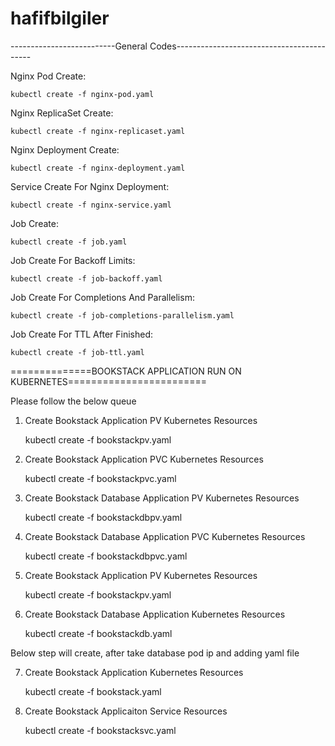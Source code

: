 # hafifbilgiler
--------------------------General Codes------------------------------------------

Nginx Pod Create:
    
    kubectl create -f nginx-pod.yaml

Nginx ReplicaSet Create:
    
    kubectl create -f nginx-replicaset.yaml

Nginx Deployment Create:
    
    kubectl create -f nginx-deployment.yaml


Service Create For Nginx Deployment:

    kubectl create -f nginx-service.yaml

 
Job Create:

    kubectl create -f job.yaml   

Job Create For Backoff Limits:

    kubectl create -f job-backoff.yaml 

Job Create For Completions And Parallelism:

    kubectl create -f job-completions-parallelism.yaml

Job Create For TTL After Finished:

    kubectl create -f job-ttl.yaml
==============BOOKSTACK APPLICATION RUN ON KUBERNETES========================

Please follow the below queue

1) Create Bookstack Application PV Kubernetes Resources

    kubectl create -f bookstackpv.yaml

2) Create Bookstack Application PVC Kubernetes Resources

    kubectl create -f bookstackpvc.yaml

3) Create Bookstack Database Application PV Kubernetes Resources

    kubectl create -f bookstackdbpv.yaml

4) Create Bookstack Database Application PVC Kubernetes Resources

    kubectl create -f bookstackdbpvc.yaml

5) Create Bookstack Application PV Kubernetes Resources

    kubectl create -f bookstackpv.yaml

6) Create Bookstack Database Application Kubernetes Resources

    kubectl create -f bookstackdb.yaml

Below step will create, after take database pod ip and adding yaml file 

7) Create Bookstack Application Kubernetes Resources

    kubectl create -f bookstack.yaml

8) Create Bookstack Applicaiton Service Resources

    kubectl create -f bookstacksvc.yaml
